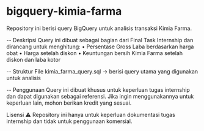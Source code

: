 # bigquery-kimia-farma
Repository ini berisi query BigQuery untuk analisis transaksi Kimia Farma.

-- Deskripsi
Query ini dibuat sebagai bagian dari Final Task Internship dan dirancang untuk menghitung:
• Persentase Gross Laba berdasarkan harga obat
• Harga setelah diskon
• Keuntungan bersih Kimia Farma setelah diskon dan laba kotor

-- Struktur File
kimia_farma_query.sql → berisi query utama yang digunakan untuk analisis

-- Penggunaan
Query ini dibuat khusus untuk keperluan tugas internship dan dapat digunakan sebagai referensi.
Jika ingin menggunakannya untuk keperluan lain, mohon berikan kredit yang sesuai.

Lisensi
⚠ Repository ini hanya untuk keperluan dokumentasi tugas internship dan tidak untuk penggunaan komersial.
